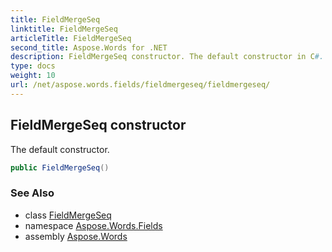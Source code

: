 ```yaml
---
title: FieldMergeSeq
linktitle: FieldMergeSeq
articleTitle: FieldMergeSeq
second_title: Aspose.Words for .NET
description: FieldMergeSeq constructor. The default constructor in C#.
type: docs
weight: 10
url: /net/aspose.words.fields/fieldmergeseq/fieldmergeseq/
---
```

## FieldMergeSeq constructor

The default constructor.

```csharp
public FieldMergeSeq()
```

### See Also

* class [FieldMergeSeq](../)
* namespace [Aspose.Words.Fields](../../fieldmergeseq/)
* assembly [Aspose.Words](../../../)
